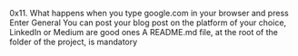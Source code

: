 0x11. What happens when you type google.com in your browser and press Enter
General
You can post your blog post on the platform of your choice, LinkedIn or Medium are good ones
A README.md file, at the root of the folder of the project, is mandatory
